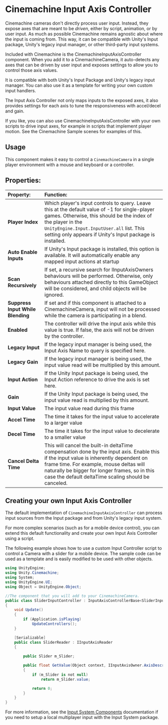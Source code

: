 # Cinemachine Input Axis Controller

Cinemachine cameras don't directly process user input. Instead, they expose axes that are meant to be _driven_, either by script, animation, or by user input. As much as possible Cinemachine remains agnostic about where the input is coming from. This way, it can be compatible with Unity's Input package, Unity's legacy input manager, or other third-party input systems.

Included with Cinemachine is the CinemachineInputAxisController component. When you add it to a CinemachineCamera, it auto-detects any axes that can be driven by user input and exposes settings to allow you to control those axis values.

It is compatible with both Unity's Input Package and Unity's legacy input manager. You can also use it as a template for writing your own custom input handlers.

The Input Axis Controller not only maps inputs to the exposed axes, it also provides settings for each axis to tune the responsiveness with accel/decel and gain.

If you like, you can also use CinemachineInputAxisController with your own scripts to drive input axes, for example in scripts that implement player motion. See the Cinemachine Sample scenes for examples of this.

## Usage

This component makes it easy to control a `CinemachineCamera` in a single player environment with a mouse and keyboard or a controller.

## Properties:

| **Property:** | **Function:** |
|:---|:---|
| __Player Index__ | Which player's input controls to query. Leave this at the default value of -1 for single-player games. Otherwise, this should be the index of the player in the `UnityEngine.Input.InputUser.all` list. This setting only appears if Unity's Input package is installed. |
| __Auto Enable Inputs__ | If Unity's Input package is installed, this option is available. It will automatically enable any mapped input actions at startup |
| __Scan Recursively__ | If set, a recursive search for IInputAxisOwners behaviours will be performed.  Otherwise, only behaviours attached directly to this GameObject will be considered, and child objects will be ignored. |
| __Suppress Input While Blending__ | If set and if this component is attached to a CinemachineCamera, input will not be processed while the camera is participating in a blend. |
| __Enabled__ | The controller will drive the input axis while this value is true.  If false, the axis will not be driven by the controller. |
| __Legacy Input__ | If the legacy input manager is being used, the Input Axis Name to query is specified here. |
| __Legacy Gain__ | If the legacy input manager is being used, the input value read will be multiplied by this amount. |
| __Input Action__ | If the Unity Input package is being used, the Input Action reference to drive the axis is set here. |
| __Gain__ | If the Unity Input package is being used, the input value read is multiplied by this amount. |
| __Input Value__ | The input value read during this frame |
| __Accel Time__ | The time it takes for the input value to accelerate to a larger value |
| __Decel Time__ | The time it takes for the input value to decelerate to a smaller value |
| __Cancel Delta Time__ | This will cancel the built-in deltaTime compensation done by the input axis.  Enable this if the input value is inherently dependent on frame time.  For example, mouse deltas will naturally be bigger for longer frames, so in this case the default deltaTime scaling should be canceled. |

## Creating your own Input Axis Controller

The default implementation of `CinemachineInputAxisController` can process input sources from the Input package and from Unity's legacy input system. 

For more complex scenarios (such as for a mobile device control), you can extend this default functionality and create your own Input Axis Controller using a script.

The following example shows how to use a custom Input Controller script to control a Camera with a slider for a mobile device. The sample code can be used as a template and is easily modified to be used with other objects.

```cs
using UnityEngine;
using Unity.Cinemachine;
using System;
using UnityEngine.UI;
using Object = UnityEngine.Object;

//The component that you will add to your CinemachineCamera.
public class SliderInputController : InputAxisControllerBase<SliderInputController.SliderReader>
{
    void Update()
    {
        if (Application.isPlaying)
            UpdateControllers();
    }

    [Serializable]
    public class SliderReader : IInputAxisReader
    {
        
        public Slider m_Slider;

        public float GetValue(Object context, IInputAxisOwner.AxisDescriptor.Hints hint)
        {
            if (m_Slider is not null)
                return m_Slider.value;

            return 0;
        }
    }
}
```

For more information, see the [Input System Components](InputSystemComponents.md) documentation if you need to setup a local multiplayer input with the Input System package.
